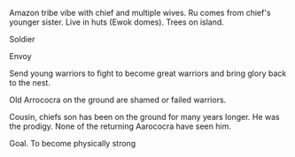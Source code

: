 Amazon tribe vibe with chief and multiple wives. Ru comes from chief's younger sister. Live in huts (Ewok domes). Trees on island. 

Soldier

Envoy

Send young warriors to fight to become great warriors and bring glory back to the nest. 

Old Arrococra on the ground are shamed or failed warriors.

Cousin, chiefs son has been on the ground for many years longer. He was the prodigy. None of the returning Aarococra have seen him.

Goal.
To become physically strong